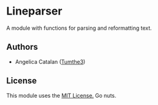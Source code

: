 # Lineparser
A module with functions for parsing and reformatting text.

## Authors
* Angelica Catalan ([Tumthe3](https://github.com/Tumthe3))

## License
This module uses the [MIT License.](LICENSE.md) Go nuts.